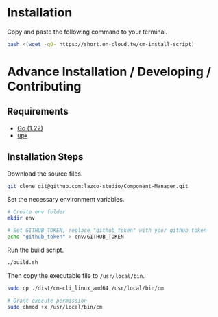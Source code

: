 # Installation
Copy and paste the following command to your terminal.
```bash
bash <(wget -qO- https://short.on-cloud.tw/cm-install-script)
```

# Advance Installation / Developing / Contributing
## Requirements
- [Go (1.22)](https://go.dev/doc/install)
- [upx](https://github.com/upx/upx/releases/latest)

## Installation Steps
Download the source files.
```bash
git clone git@github.com:lazco-studio/Component-Manager.git
```

Set the necessary environment variables.
```bash
# Create env folder
mkdir env

# Set GITHUB_TOKEN, replace "github_token" with your github token
echo "github_token" > env/GITHUB_TOKEN
```

Run the build script.
```bash
./build.sh
```

Then copy the executable file to `/usr/local/bin`.
```bash
sudo cp ./dist/cm-cli_linux_amd64 /usr/local/bin/cm

# Grant execute permission
sudo chmod +x /usr/local/bin/cm
```
